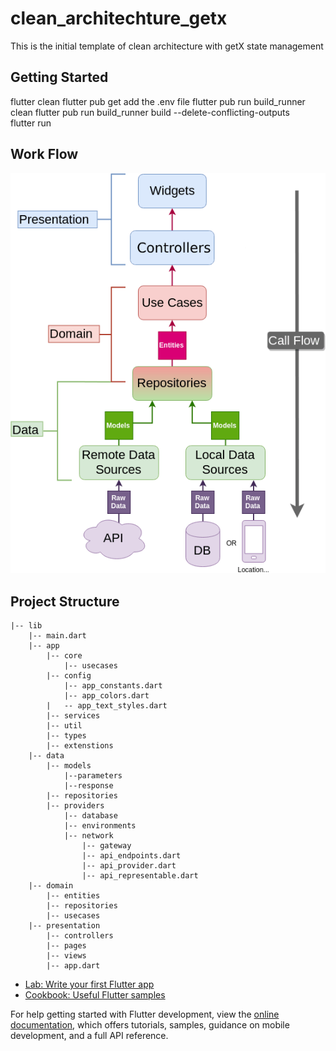 # clean_architechture_getx
This is the initial template of clean architecture with getX state management

## Getting Started

flutter clean
flutter pub get
add the .env file
flutter pub run build_runner clean
flutter pub run build_runner build --delete-conflicting-outputs  
flutter run 


## Work Flow
![alt text](/assets/images/Clean-Architecture-Flutter-Diagram.png)
## Project Structure
```
|-- lib
    |-- main.dart
    |-- app
        |-- core
            |-- usecases
        |-- config
            |-- app_constants.dart
            |-- app_colors.dart
        |   -- app_text_styles.dart
        |-- services
        |-- util
        |-- types
        |-- extenstions
    |-- data
        |-- models
            |--parameters
            |--response 
        |-- repositories
        |-- providers
            |-- database
            |-- environments
            |-- network
                |-- gateway
                |-- api_endpoints.dart
                |-- api_provider.dart
                |-- api_representable.dart
    |-- domain
        |-- entities
        |-- repositories
        |-- usecases
    |-- presentation
        |-- controllers
        |-- pages
        |-- views
        |-- app.dart
```

- [Lab: Write your first Flutter app](https://docs.flutter.dev/get-started/codelab)
- [Cookbook: Useful Flutter samples](https://docs.flutter.dev/cookbook)

For help getting started with Flutter development, view the
[online documentation](https://docs.flutter.dev/), which offers tutorials,
samples, guidance on mobile development, and a full API reference.
